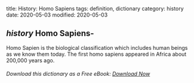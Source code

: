 title: History: Homo Sapiens
tags: definition, dictionary
category: history
date: 2020-05-03
modified: 2020-05-03

## _history_  Homo Sapiens-
   Homo Sapien
 is the biological
  classification which includes human beings as we know them today.
  The first    homo sapiens
 appeared in Africa about 200,000 years
  ago.


###### Download *this* dictionary as a Free eBook: [Download Now]({static}static/SerfHistoryDictionary.pdf)

